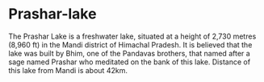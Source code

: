 # Prashar-lake
The Prashar Lake is a freshwater lake, situated at a height of 2,730 metres (8,960 ft) in the Mandi district of Himachal Pradesh. It is believed that the lake was built by Bhim, one of the Pandavas brothers, that named after a sage named Prashar who meditated on the bank of this lake. Distance of this lake from Mandi is about 42km.
